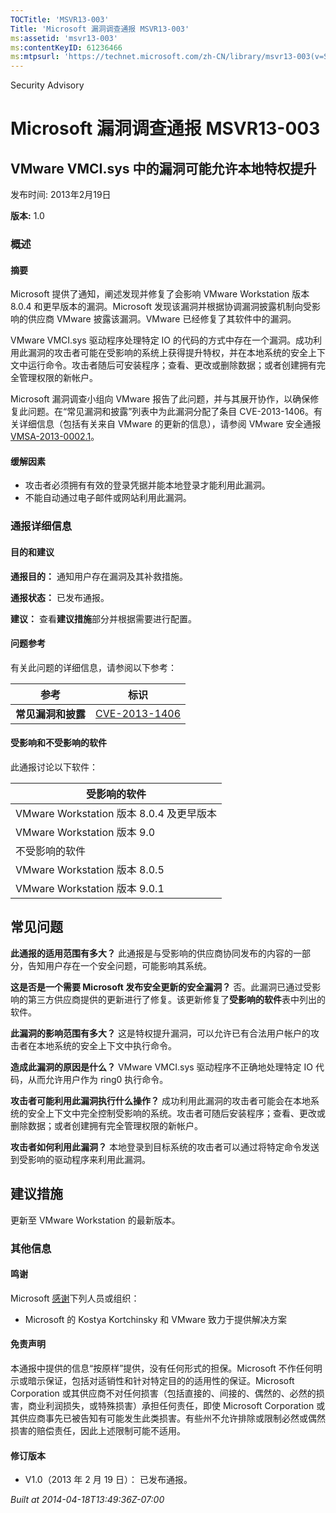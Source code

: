 ```yaml
---
TOCTitle: 'MSVR13-003'
Title: 'Microsoft 漏洞调查通报 MSVR13-003'
ms:assetid: 'msvr13-003'
ms:contentKeyID: 61236466
ms:mtpsurl: 'https://technet.microsoft.com/zh-CN/library/msvr13-003(v=Security.10)'
---
```


Security Advisory

Microsoft 漏洞调查通报 MSVR13-003
=================================

VMware VMCI.sys 中的漏洞可能允许本地特权提升
--------------------------------------------

发布时间: 2013年2月19日

**版本:** 1.0

### 概述

#### 摘要

Microsoft 提供了通知，阐述发现并修复了会影响 VMware Workstation 版本 8.0.4 和更早版本的漏洞。Microsoft 发现该漏洞并根据协调漏洞披露机制向受影响的供应商 VMware 披露该漏洞。VMware 已经修复了其软件中的漏洞。

VMware VMCI.sys 驱动程序处理特定 IO 的代码的方式中存在一个漏洞。成功利用此漏洞的攻击者可能在受影响的系统上获得提升特权，并在本地系统的安全上下文中运行命令。攻击者随后可安装程序；查看、更改或删除数据；或者创建拥有完全管理权限的新帐户。

Microsoft 漏洞调查小组向 VMware 报告了此问题，并与其展开协作，以确保修复此问题。在“常见漏洞和披露”列表中为此漏洞分配了条目 CVE-2013-1406。有关详细信息（包括有关来自 VMware 的更新的信息），请参阅 VMware 安全通报 [VMSA-2013-0002.1](http://www.vmware.com/cn/support/support-resources/advisories/vmsa-2013-0002.html)。

#### 缓解因素

-   攻击者必须拥有有效的登录凭据并能本地登录才能利用此漏洞。
-   不能自动通过电子邮件或网站利用此漏洞。

### 通报详细信息

#### 目的和建议

**通报目的：** 通知用户存在漏洞及其补救措施。

**通报状态：** 已发布通报。

**建议：** 查看**建议措施**部分并根据需要进行配置。

#### 问题参考

有关此问题的详细信息，请参阅以下参考：

| 参考               | 标识                                                                             |
|--------------------|----------------------------------------------------------------------------------|
| **常见漏洞和披露** | [CVE-2013-1406](http://www.cve.mitre.org/cgi-bin/cvename.cgi?name=cve-2013-1406) |

#### 受影响和不受影响的软件

此通报讨论以下软件：

| 受影响的软件                             |
|------------------------------------------|
| VMware Workstation 版本 8.0.4 及更早版本 |
| VMware Workstation 版本 9.0              |
| 不受影响的软件                           |
| VMware Workstation 版本 8.0.5            |
| VMware Workstation 版本 9.0.1            |

常见问题
--------

<span></span>
**此通报的适用范围有多大？**
此通报是与受影响的供应商协同发布的内容的一部分，告知用户存在一个安全问题，可能影响其系统。

**这是否是一个需要 Microsoft 发布安全更新的安全漏洞？**
否。此漏洞已通过受影响的第三方供应商提供的更新进行了修复。该更新修复了**受影响的软件**表中列出的软件。

**此漏洞的影响范围有多大？**
这是特权提升漏洞，可以允许已有合法用户帐户的攻击者在本地系统的安全上下文中执行命令。

**造成此漏洞的原因是什么？**
VMware VMCI.sys 驱动程序不正确地处理特定 IO 代码，从而允许用户作为 ring0 执行命令。

**攻击者可能利用此漏洞执行什么操作？**
成功利用此漏洞的攻击者可能会在本地系统的安全上下文中完全控制受影响的系统。攻击者可随后安装程序；查看、更改或删除数据；或者创建拥有完全管理权限的新帐户。

**攻击者如何利用此漏洞？**
本地登录到目标系统的攻击者可以通过将特定命令发送到受影响的驱动程序来利用此漏洞。

建议措施
--------

<span></span>
更新至 VMware Workstation 的最新版本。

### 其他信息

#### 鸣谢

Microsoft [感谢](http://go.microsoft.com/fwlink/?linkid=21127)下列人员或组织：

-   Microsoft 的 Kostya Kortchinsky 和 VMware 致力于提供解决方案

#### 免责声明

本通报中提供的信息“按原样”提供，没有任何形式的担保。Microsoft 不作任何明示或暗示保证，包括对适销性和针对特定目的的适用性的保证。Microsoft Corporation 或其供应商不对任何损害（包括直接的、间接的、偶然的、必然的损害，商业利润损失，或特殊损害）承担任何责任，即使 Microsoft Corporation 或其供应商事先已被告知有可能发生此类损害。有些州不允许排除或限制必然或偶然损害的赔偿责任，因此上述限制可能不适用。

#### 修订版本

-   V1.0（2013 年 2 月 19 日）： 已发布通报。

*Built at 2014-04-18T13:49:36Z-07:00*
